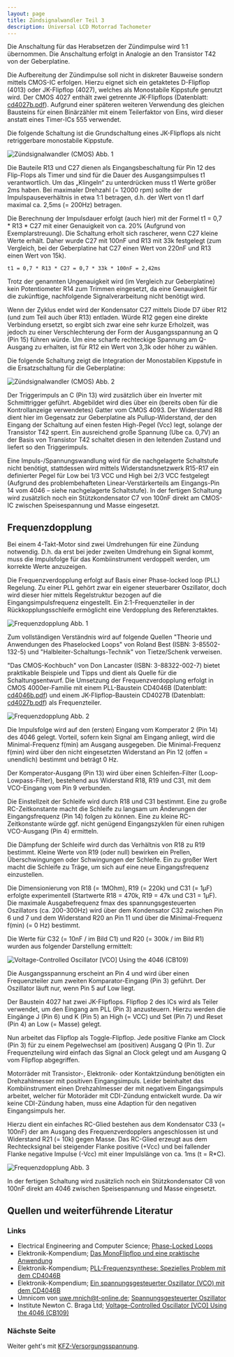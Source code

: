 ```yaml
---
layout: page
title: Zündsignalwandler Teil 3
description: Universal LCD Motorrad Tachometer
---
```


Die Anschaltung für das Herabsetzen der Zündimpulse wird 1:1 übernommen. Die Anschaltung erfolgt in Analogie an den Transistor T42 von der Geberplatine.

Die Aufbereitung der Zündimpulse soll nicht in diskreter Bauweise sondern mittels CMOS-IC erfolgen. Hierzu eignet sich ein getaktetes D-Flipflop (4013) oder JK-Flipflop (4027), welches als Monostabile Kippstufe genutzt wird. Der CMOS 4027 enthält zwei getrennte JK-Flipflops (Datenblatt: [cd4027b.pdf](http://www.ti.com/lit/ds/symlink/cd4027b.pdf)). Aufgrund einer späteren weiteren Verwendung des gleichen Bausteins für einen Binärzähler mit einem Teilerfaktor von Eins, wird dieser anstatt eines Timer-ICs 555 verwendet.

Die folgende Schaltung ist die Grundschaltung eines JK-Flipflops als nicht retriggerbare monostabile Kippstufe.

![Zündsignalwandler (CMOS) Abb. 1](../images/Zuendsignalwandler_in_CMOS_1.png)

Die Bauteile R13 und C27 dienen als Eingangsbeschaltung für Pin 12 des Flip-Flops als Timer und sind für die Dauer des Ausgangsimpulses t1 verantwortlich. Um das „Klingeln“ zu unterdrücken muss t1 Werte größer 2ms haben. Bei maximaler Drehzahl (= 12000 rpm) sollte der Impulspauseverhältnis in etwa 1:1 betragen, d.h. der Wert von t1 darf maximal ca. 2,5ms (= 200Hz) betragen.

Die Berechnung der Impulsdauer erfolgt (auch hier) mit der Formel t1 = 0,7 * R13 * C27 mit einer Genauigkeit von ca. 20% (Aufgrund von Exemplarstreuung). Die Schaltung erholt sich rascherer, wenn C27 kleine Werte erhält. Daher wurde C27 mit 100nF und R13 mit 33k festgelegt (zum Vergleich, bei der Geberplatine hat C27 einen Wert von 220nF und R13 einen Wert von 15k).

    t1 = 0,7 * R13 * C27 = 0,7 * 33k * 100nF = 2,42ms

Trotz der genannten Ungenauigkeit wird (im Vergleich zur Geberplatine) kein Potentiometer R14 zum Trimmen eingesetzt, da eine Genauigkeit für die zukünftige, nachfolgende Signalverarbeitung nicht benötigt wird.

Wenn der Zyklus endet wird der Kondensator C27 mittels Diode D7 über R12 (und zum Teil auch über R13) entladen. Würde R12 gegen eine direkte Verbindung ersetzt, so ergibt sich zwar eine sehr kurze Erholzeit, was jedoch zu einer Verschlechterung der Form der Ausgangsspannung an Q (Pin 15) führen würde. Um eine scharfe rechteckige Spannung am Q-Ausgang zu erhalten, ist für R12 ein Wert von 3,3k oder höher zu wählen.

Die folgende Schaltung zeigt die Integration der Monostabilen Kippstufe in die Ersatzschaltung für die Geberplatine:

![Zündsignalwandler (CMOS) Abb. 2](../images/Zuendsignalwandler_in_CMOS_2.png)

Der Triggerimpuls an C (Pin 13) wird zusätzlich über ein Inverter mit Schmittrigger geführt. Abgebildet wird dies über ein (bereits oben für die Kontrollanzeige verwendetes) Gatter vom CMOS 4093. Der Widerstand R8 dient hier im Gegensatz zur Geberplatine als Pullup-Widerstand, der den Eingang der Schaltung auf einen festen High-Pegel (Vcc) legt, solange der Transistor T42 sperrt. Ein ausreichend große Spannung (Ube ca. 0,7V) an der Basis von Transistor T42 schaltet diesen in den leitenden Zustand und liefert so den Triggerimpuls.

Eine Impuls-/Spannungswandlung wird für die nachgelagerte Schaltstufe nicht benötigt, stattdessen wird mittels Widerstandsnetzwerk R15-R17 ein definierter Pegel für Low bei 1/3 VCC und High bei 2/3 VCC festgelegt (Aufgrund des problembehafteten Linear-Verstärkerteils am Eingangs-Pin 14 vom 4046 – siehe nachgelagerte Schaltstufe). In der fertigen Schaltung wird zusätzlich noch ein Stützkondensator C7 von 100nF direkt am CMOS-IC zwischen Speisespannung und Masse eingesetzt.

## Frequenzdopplung
Bei einem 4-Takt-Motor sind zwei Umdrehungen für eine Zündung notwendig. D.h. da erst bei jeder zweiten Umdrehung ein Signal kommt, muss die Impulsfolge für das Kombiinstrument verdoppelt werden, um korrekte Werte anzuzeigen.

Die Frequenzverdopplung erfolgt auf Basis einer Phase-locked loop (PLL) Regelung. Zu einer PLL gehört zwar ein eigener steuerbarer Oszillator, doch wird dieser hier mittels Regelstruktur bezogen auf die Eingangsimpulsfrequenz eingestellt. Ein 2:1-Frequenzteiler in der Rückkopplungsschleife ermöglicht eine Verdopplung des Referenztaktes.

![Frequenzdopplung Abb. 1](../images/Frequenzdopplung_1.png)

Zum vollständigen Verständnis wird auf folgende Quellen "Theorie und Anwendungen des Phaselocked Loops" von Roland Best (ISBN: 3-85502-132-5) und "Halbleiter-Schaltungs-Technik" von Tietze/Schenk verweisen.

"Das CMOS-Kochbuch" von Don Lancaster (ISBN: 3-88322-002-7) bietet praktikable Beispiele und Tipps und dient als Quelle für die Schaltungsentwurf. Die Umsetzung der Frequenzverdopplung erfolgt in CMOS 4000er-Familie mit einem PLL-Baustein CD4046B (Datenblatt: [cd4046b.pdf](http://www.ti.com/lit/ds/symlink/cd4046b.pdf)) und einem JK-Flipflop-Baustein CD4027B (Datenblatt: [cd4027b.pdf](http://www.ti.com/lit/ds/symlink/cd4027b.pdf)) als Frequenzteiler.

![Frequenzdopplung Abb. 2](../images/Frequenzdopplung_2.png)

Die Impulsfolge wird auf den (ersten) Eingang vom Komperator 2 (Pin 14) des 4046 gelegt. Vorteil, sofern kein Signal am Eingang anliegt, wird die Minimal-Frequenz f(min) am Ausgang ausgegeben. Die Minimal-Frequenz f(min) wird über den nicht eingesetzten Widerstand an Pin 12 (offen = unendlich) bestimmt und beträgt 0 Hz.

Der Komperator-Ausgang (Pin 13) wird über einen Schleifen-Filter (Loop-Lowpass-Filter), bestehend aus Widerstand R18, R19 und C31, mit dem VCO-Eingang vom Pin 9 verbunden.

Die Einstellzeit der Schleife wird durch R18 und C31 bestimmt. Eine zu große RC-Zeitkonstante macht die Schleife zu langsam um Änderungen der Eingangsfrequenz (Pin 14) folgen zu können. Eine zu kleine RC-Zeitkonstante würde ggf. nicht genügend Eingangszyklen für einen ruhigen VCO-Ausgang (Pin 4) ermitteln.

Die Dämpfung der Schleife wird durch das Verhältnis von R18 zu R19 bestimmt. Kleine Werte von R19 (oder null) bewirken ein Prellen, Überschwingungen oder Schwingungen der Schleife. Ein zu großer Wert macht die Schleife zu Träge, um sich auf eine neue Eingangsfrequenz einzustellen.

Die Dimensionierung von R18 (= 1MOhm), R19 (= 220k) und C31 (= 1μF) erfolgte experimentell (Startwerte R18 = 470k, R19 = 47k und C31 = 1μF). Die maximale Ausgabefrequenz fmax des spannungsgesteuerten Oszillators (ca. 200-300Hz) wird über dem Kondensator C32 zwischen Pin 6 und 7 und dem Widerstand R20 an Pin 11 und über die Minimal-Frequenz f(min) (= 0 Hz) bestimmt.

Die Werte für C32 (= 10nF / im Bild C1) und R20 (= 300k / im Bild R1) wurden aus folgender Darstellung ermittelt:

![Voltage-Controlled Oscillator [VCO] Using the 4046 (CB109)](../images/cb0109e_0001.gif)

Die Ausgangsspannung erscheint an Pin 4 und wird über einen Frequenzteiler zum zweiten Komparator-Eingang (Pin 3) geführt. Der Oszillator läuft nur, wenn Pin 5 auf Low liegt.

Der Baustein 4027 hat zwei JK-Flipflops. Flipflop 2 des ICs wird als Teiler verwendet, um den Eingang am PLL (Pin 3) anzusteuern. Hierzu werden die Eingänge J (Pin 6) und K (Pin 5) an High (= VCC) und Set (Pin 7) und Reset (Pin 4) an Low (= Masse) gelegt.

Nun arbeitet das Flipflop als Toggle-Flipflop. Jede positive Flanke am Clock (Pin 3) für zu einem Pegelwechsel am (positiven) Ausgang Q (Pin 1). Zur Frequenzteilung wird einfach das Signal an Clock gelegt und am Ausgang Q vom Flipflop abgegriffen.

Motorräder mit Transistor-, Elektronik- oder Kontaktzündung benötigten ein Drehzahlmesser mit positiven Eingangsimpuls. Leider beinhaltet das Kombiinstrument einen Drehzahlmesser der mit negativem Eingangsimpuls arbeitet, welcher für Motoräder mit CDI-Zündung entwickelt wurde. Da wir keine CDI-Zündung haben, muss eine Adaption für den negativen Eingangsimpuls her.

Hierzu dient ein einfaches RC-Glied bestehen aus dem Kondensator C33 (= 100nF) der am Ausgang des Frequenzverdopplers angeschlossen ist und Widerstand R21 (= 10k) gegen Masse. Das RC-Glied erzeugt aus dem Rechtecksignal bei steigender Flanke positive (+Vcc) und bei fallender Flanke negative Impulse (-Vcc) mit einer Impulslänge von ca. 1ms (t = R*C).

![Frequenzdopplung Abb. 3](../images/Frequenzdopplung_3.png)

In der fertigen Schaltung wird zusätzlich noch ein Stützkondensator C8 von 100nF direkt am 4046 zwischen Speisespannung und Masse eingesetzt.

## Quellen und weiterführende Literatur

### Links
- Electrical Engineering and Computer Science; [Phase-Locked Loops](https://people.eecs.ku.edu/~callen58/501/PLL_Notes_(Proj3).pdf)
- Elektronik-Kompendium; [Das MonoFlipflop und eine praktische Anwendung](https://www.elektronik-kompendium.de/public/schaerer/monoff.htm)
- Elektronik-Kompendium; [PLL-Frequenzsynthese: Spezielles Problem mit dem CD4046B](http://www.elektronik-kompendium.de/public/schaerer/pll4046.htm)
- Elektronik-Kompendium; [Ein spannungsgesteuerter Oszillator (VCO) mit dem CD4046B](http://www.elektronik-kompendium.de/public/schaerer/vco.htm)
- Umnicom von uwe.mnich@t-online.de; [Spannungsgesteuerter Oszillator](https://web.archive.org/web/20170916025339/http://www.umnicom.de/Elektronik/Schaltungssammlung/Vco/Vco.html#8.2)
- Institute Newton C. Braga Ltd; [Voltage-Controlled Oscillator [VCO] Using the 4046 (CB109)
](http://www.incbtech.com/index.php/circuit-bench/58-converters/168-voltage-controlled-oscillator-vco-using-the-4046-cb109)

### Nächste Seite
Weiter geht's mit [KFZ-Versorgungsspannung](versorgungsspannung.html).
